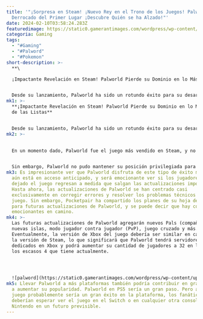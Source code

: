```yaml
---
title: '"¡Sorpresa en Steam! ¡Nuevo Rey en el Trono de los Juegos! Palworld
  Derrocado del Primer Lugar ¡Descubre Quién se ha Alzado!"'
date: 2024-02-10T03:58:24.283Z
featuredimage: https://static0.gamerantimages.com/wordpress/wp-content/uploads/2024/02/palworld-lamball-steam-logo.jpg?q=50&fit=contain&w=1140&h=&dpr=1.5
categoria: Gaming
tags:
  - "#Gaming"
  - "#Palword"
  - "#Pokemon"
short-description: >-
  **\

  ¡Impactante Revelación en Steam! Palworld Pierde su Dominio en lo Más Alto de las Listas**


  Desde su lanzamiento, Palworld ha sido un rotundo éxito para su desarrollador Pocketpair, pero ha perdido su control absoluto en la cima de las listas de Steam. Este juego ha logrado fusionar de manera exitosa el género de supervivencia en mundo abierto con mecánicas de captura de m
mk1: >-
  **¡Impactante Revelación en Steam! Palworld Pierde su Dominio en lo Más Alto
  de las Listas**


  Desde su lanzamiento, Palworld ha sido un rotundo éxito para su desarrollador Pocketpair, pero ha perdido su control absoluto en la cima de las listas de Steam. Este juego ha logrado fusionar de manera exitosa el género de supervivencia en mundo abierto con mecánicas de captura de monstruos, generando un efecto asombroso entre los jugadores. Su ascenso meteórico en las listas de Steam ha sido simplemente impresionante.
mk2: >-
  

  En un momento dado, Palworld fue el juego más vendido en Steam, y no solo eso, también fue el más jugado en la plataforma. El éxito increíble de Palworld lo llevó a superar los 2 millones de jugadores concurrentes en Steam, colocándolo justo detrás de Counter-Strike en el récord de jugadores simultáneos de Steam. No hay duda de que Palworld ha sido un gran éxito, y si los desarrolladores pueden solucionar sus problemas más graves y agregar nuevo contenido al juego de manera oportuna, es muy probable que el juego siga siendo increíblemente popular durante todo el 2024.


  Sin embargo, Palworld no pudo mantener su posición privilegiada para siempre, y como muestran las últimas listas de Steam, el juego ha perdido su lugar como el juego más vendido y el más jugado en Steam. Helldivers 2, lanzado recientemente, ha ocupado el primer lugar en la lista de los más vendidos de Steam, mientras que tanto Counter-Strike 2 como Dota 2 han desplazado a Palworld de la lista de los más jugados. Actualmente, Palworld se encuentra en tercer lugar en ambas categorías, aunque vale la pena señalar que Counter-Strike 2 es técnicamente un juego gratuito.
mk3: Es impresionante ver que Palworld disfruta de este tipo de éxito mientras
  aún está en acceso anticipado, y será emocionante ver si los jugadores que han
  dejado el juego regresan a medida que salgan las actualizaciones importantes.
  Hasta ahora, las actualizaciones de Palworld se han centrado casi
  exclusivamente en corregir errores y resolver los problemas técnicos del
  juego. Sin embargo, Pocketpair ha compartido los planes de su hoja de ruta
  para futuras actualizaciones de Palworld, y se puede decir que hay cosas
  emocionantes en camino.
mk4: >-
  Las futuras actualizaciones de Palworld agregarán nuevos Pals (compañeros),
  nuevas islas, modo jugador contra jugador (PvP), juego cruzado y más.
  Eventualmente, la versión de Xbox del juego debería ser similar en calidad a
  la versión de Steam, lo que significará que Palworld tendrá servidores
  dedicados en Xbox y podrá aumentar su cantidad de jugadores a 32 en lugar de
  los escasos 4 que tiene actualmente.




  ![palword](https://static0.gamerantimages.com/wordpress/wp-content/uploads/2024/02/steam-charts.jpg?q=50&fit=crop&w=1500&dpr=1.5 "palword")
mk5: Llevar Palworld a más plataformas también podría contribuir en gran medida
  a aumentar su popularidad. Palworld en PS5 sería un gran paso. Pero aunque el
  juego probablemente sería un gran éxito en la plataforma, los fanáticos no
  deberían esperar ver el juego en el Switch o en cualquier otra consola de
  Nintendo en un futuro previsible.
---
```

